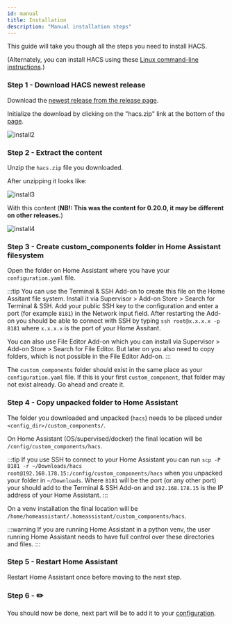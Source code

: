 ```yaml
---
id: manual
title: Installation
description: "Manual installation steps"
---
```


This guide will take you though all the steps you need to install HACS.

(Alternately, you can install HACS using these [Linux command-line instructions](installation/manual_cli.md).)

### Step 1 - Download HACS newest release

Download the [newest release from the release page](https://github.com/custom-components/hacs/releases/latest).

Initialize the download by clicking on the "hacs.zip" link at the bottom of the [page](https://github.com/custom-components/hacs/releases/latest).

![install2](/img/install2.png)

### Step 2 - Extract the content

Unzip the `hacs.zip` file you downloaded.

After unzipping it looks like:

![install3](/img/install3.png)

With this content (**NB!: This was the content for 0.20.0, it may be different on other releases.**)

![install4](/img/install4.png)

### Step 3 - Create custom_components folder in Home Assistant filesystem

Open the folder on Home Assistant where you have your `configuration.yaml` file.

:::tip
You can use the Terminal & SSH Add-on to create this file on the Home Assitant file system. Install it via Supervisor > Add-on Store > Search for Terminal & SSH. Add your public SSH key to the configuration and enter a port (for example `8181`) in the Network input field. After restarting the Add-on you should be able to connect with SSH by typing `ssh root@x.x.x.x -p 8181` where `x.x.x.x` is the port of your Home Assitant.

You can also use File Editor Add-on which you can install via Supervisor > Add-on Store > Search for File Editor. But later on you also need to copy folders, which is not possible in the File Editor Add-on.
:::

The `custom_components` folder should exist in the same place as your `configuration.yaml` file. If this is your first `custom_component`, that folder may not exist already. Go ahead and create it.

### Step 4 - Copy unpacked folder to Home Assistant

The folder you downloaded and unpacked (`hacs`) needs to be placed under `<config_dir>/custom_components/`.

On Home Assistant (OS/supervised/docker) the final location will be `/config/custom_components/hacs`.

:::tip
If you use SSH to connect to your Home Assistant you can run `scp -P 8181 -r ~/Downloads/hacs root@192.168.178.15:/config/custom_components/hacs` when you unpacked your folder in `~/Downloads`. Where `8181` will be the port (or any other port) your should add to the Terminal & SSH Add-on and `192.168.178.15` is the IP address of your Home Assistant.
:::

On a venv installation the final location will be `/home/homeassistant/.homeassistant/custom_components/hacs`.

:::warning
If you are running Home Assistant in a python venv, the user running Home Assistant needs to have full control over these directories and files.
:::

### Step 5 - Restart Home Assistant

Restart Home Assistant once before moving to the next step.

### Step 6 - ✏️

You should now be done, next part will be to add it to your [configuration](configuration/start.md).
